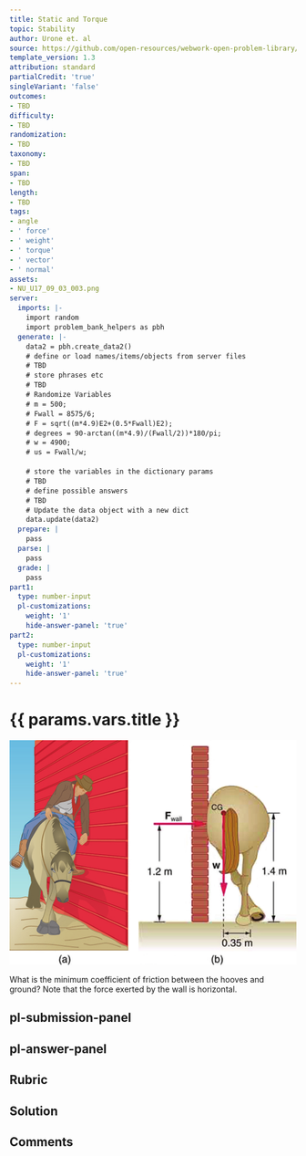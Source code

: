 ```yaml
---
title: Static and Torque
topic: Stability
author: Urone et. al
source: https://github.com/open-resources/webwork-open-problem-library/tree/master/Contrib/BrockPhysics/College_Physics_Urone/9.Static_and_Torque/9-03.Stability/NU_U17_09_03_003.pg
template_version: 1.3
attribution: standard
partialCredit: 'true'
singleVariant: 'false'
outcomes:
- TBD
difficulty:
- TBD
randomization:
- TBD
taxonomy:
- TBD
span:
- TBD
length:
- TBD
tags:
- angle
- ' force'
- ' weight'
- ' torque'
- ' vector'
- ' normal'
assets:
- NU_U17_09_03_003.png
server:
  imports: |-
    import random
    import problem_bank_helpers as pbh
  generate: |-
    data2 = pbh.create_data2()
    # define or load names/items/objects from server files
    # TBD
    # store phrases etc
    # TBD
    # Randomize Variables
    # m = 500;
    # Fwall = 8575/6;
    # F = sqrt((m*4.9)E2+(0.5*Fwall)E2);
    # degrees = 90-arctan((m*4.9)/(Fwall/2))*180/pi;
    # w = 4900;
    # us = Fwall/w;

    # store the variables in the dictionary params
    # TBD
    # define possible answers
    # TBD
    # Update the data object with a new dict
    data.update(data2)
  prepare: |
    pass
  parse: |
    pass
  grade: |
    pass
part1:
  type: number-input
  pl-customizations:
    weight: '1'
    hide-answer-panel: 'true'
part2:
  type: number-input
  pl-customizations:
    weight: '1'
    hide-answer-panel: 'true'
---
```


# {{ params.vars.title }} 

![Horse and Rider](NU_U17_09_03_003.png)

What is the minimum coefficient of friction between the hooves and ground? Note that the force exerted by the wall is horizontal.


## pl-submission-panel 


## pl-answer-panel 


## Rubric 


## Solution 


## Comments 


